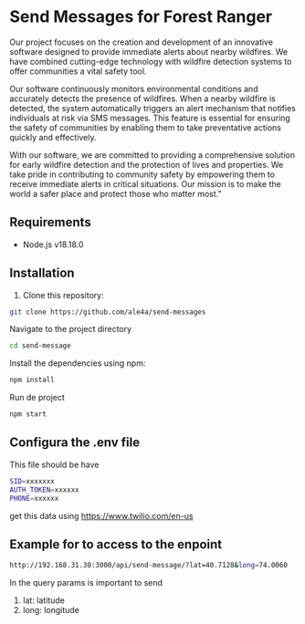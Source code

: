 # Send Messages for Forest Ranger

Our project focuses on the creation and development of an innovative software designed to provide immediate alerts about nearby wildfires. We have combined cutting-edge technology with wildfire detection systems to offer communities a vital safety tool.

Our software continuously monitors environmental conditions and accurately detects the presence of wildfires. When a nearby wildfire is detected, the system automatically triggers an alert mechanism that notifies individuals at risk via SMS messages. This feature is essential for ensuring the safety of communities by enabling them to take preventative actions quickly and effectively.

With our software, we are committed to providing a comprehensive solution for early wildfire detection and the protection of lives and properties. We take pride in contributing to community safety by empowering them to receive immediate alerts in critical situations. Our mission is to make the world a safer place and protect those who matter most."

## Requirements

- Node.js v18.18.0

## Installation

1. Clone this repository:

```bash
git clone https://github.com/ale4a/send-messages
```

Navigate to the project directory

```bash
cd send-message
```

Install the dependencies using npm:

```bash
npm install
```

Run de project

```bash
npm start
```

## Configura the .env file

This file should be have

```bash
SID=xxxxxxx
AUTH_TOKEN=xxxxxx
PHONE=xxxxxx
```

get this data using https://www.twilio.com/en-us

## Example for to access to the enpoint

```bash
http://192.168.31.30:3000/api/send-message/?lat=40.7128&long=74.0060
```

In the query params is important to send

1. lat: latitude
2. long: longitude
